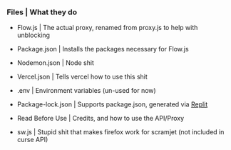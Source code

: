 ### Files | What they do

- Flow.js | The actual proxy, renamed from proxy.js to help with unblocking

- Package.json | Installs the packages necessary for Flow.js

- Nodemon.json | Node shit

- Vercel.json | Tells vercel how to use this shit

- .env | Environment variables (un-used for now)

- Package-lock.json | Supports package.json, generated via [Replit](https://replit.com)

- Read Before Use | Credits, and how to use the API/Proxy

- sw.js | Stupid shit that makes firefox work for scramjet (not included in curse API)

